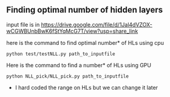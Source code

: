 ## Finding optimal number of hidden layers

input file is in https://drive.google.com/file/d/1Jal4dVZOX-wCGWBUnbBwK6fStYqMcG7T/view?usp=share_link

here is the command to find optimal number* of HLs using cpu

```{bash}
python test/testNLL.py path_to_inputfile
```

Here is the command to find a number* of HLs using GPU

```{bash}
python NLL_pick/NLL_pick.py path_to_inputfile
```

* I hard coded the range on HLs but we can change it later